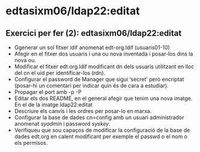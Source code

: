 # edtasixm06/ldap22:editat

## Exercici per fer (2): edtasixm06/ldap22:editat

 * Ggenerar un sol fitxer ldif anomenat edt-org.ldif (usuaris01-10)
 * Afegir en el fitxer dos usuaris i una ou nova inventada i posar-los dins la nova ou.
 * Modificar el fitxer edt.org.ldif  modificant dn dels usuaris utilitzant en lloc del
   cn el uid per identificar-los (rdn).
 * Configurar el password de Manager que sigui ‘secret’ però encriptat 
   (posar-hi un comentari per indicar quin és de cara a estudiar).
 * Propagar el port amb -p -P
 * Editar els dos README, en el general afegir que tenim una nova imatge. 
   En el de la imatge ldap22:editat
 * Descriure els canvis i les ordres per posar-lo en marxa.
 * Configurar la base de dades cn=config amb un usuari administrador anomenat 
   *syadmin* i password *syskey*.
 * Verifiqueu que sou capaços de modificar la configuració de la base de dades 
   edt.org en calent modificant per exemple el passwd o el nom o els permisos.
